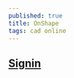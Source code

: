 ```yaml
---
published: true
title: OnShape
tags: cad online
---
```

## [Signin](https://cad.onshape.com/signin)


